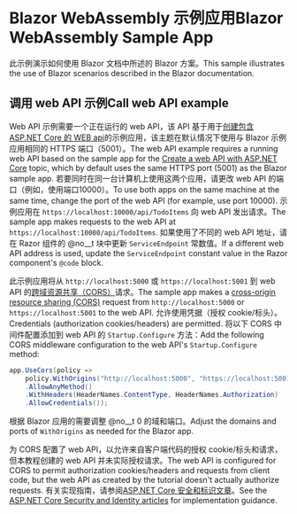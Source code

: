 # <a name="blazor-webassembly-sample-app"></a><span data-ttu-id="e073b-101">Blazor WebAssembly 示例应用</span><span class="sxs-lookup"><span data-stu-id="e073b-101">Blazor WebAssembly Sample App</span></span>

<span data-ttu-id="e073b-102">此示例演示如何使用 Blazor 文档中所述的 Blazor 方案。</span><span class="sxs-lookup"><span data-stu-id="e073b-102">This sample illustrates the use of Blazor scenarios described in the Blazor documentation.</span></span>

## <a name="call-web-api-example"></a><span data-ttu-id="e073b-103">调用 web API 示例</span><span class="sxs-lookup"><span data-stu-id="e073b-103">Call web API example</span></span>

<span data-ttu-id="e073b-104">Web API 示例需要一个正在运行的 web API，该 API 基于用于<a href="https://docs.microsoft.com/aspnet/core/tutorials/first-web-api">创建包含 ASP.NET Core 的 WEB api</a>的示例应用，该主题在默认情况下使用与 Blazor 示例应用相同的 HTTPS 端口（5001）。</span><span class="sxs-lookup"><span data-stu-id="e073b-104">The web API example requires a running web API based on the sample app for the <a href="https://docs.microsoft.com/aspnet/core/tutorials/first-web-api">Create a web API with ASP.NET Core</a> topic, which by default uses the same HTTPS port (5001) as the Blazor sample app.</span></span> <span data-ttu-id="e073b-105">若要同时在同一台计算机上使用这两个应用，请更改 web API 的端口（例如，使用端口10000）。</span><span class="sxs-lookup"><span data-stu-id="e073b-105">To use both apps on the same machine at the same time, change the port of the web API (for example, use port 10000).</span></span> <span data-ttu-id="e073b-106">示例应用在 `https://localhost:10000/api/TodoItems` 向 web API 发出请求。</span><span class="sxs-lookup"><span data-stu-id="e073b-106">The sample app makes requests to the web API at `https://localhost:10000/api/TodoItems`.</span></span> <span data-ttu-id="e073b-107">如果使用了不同的 web API 地址，请在 Razor 组件的 @no__t 块中更新 `ServiceEndpoint` 常数值。</span><span class="sxs-lookup"><span data-stu-id="e073b-107">If a different web API address is used, update the `ServiceEndpoint` constant value in the Razor component's `@code` block.</span></span></p>

<span data-ttu-id="e073b-108">此示例应用将从 `http://localhost:5000` 或 `https://localhost:5001` 到 web API 的<a href="https://docs.microsoft.com/aspnet/core/security/cors">跨域资源共享（CORS）</a>请求。</span><span class="sxs-lookup"><span data-stu-id="e073b-108">The sample app makes a <a href="https://docs.microsoft.com/aspnet/core/security/cors">cross-origin resource sharing (CORS)</a> request from `http://localhost:5000` or `https://localhost:5001` to the web API.</span></span> <span data-ttu-id="e073b-109">允许使用凭据（授权 cookie/标头）。</span><span class="sxs-lookup"><span data-stu-id="e073b-109">Credentials (authorization cookies/headers) are permitted.</span></span> <span data-ttu-id="e073b-110">将以下 CORS 中间件配置添加到 web API 的 `Startup.Configure` 方法：</span><span class="sxs-lookup"><span data-stu-id="e073b-110">Add the following CORS middleware configuration to the web API's `Startup.Configure` method:</span></span></p>

```csharp
app.UseCors(policy => 
    policy.WithOrigins("http://localhost:5000", "https://localhost:5001")
    .AllowAnyMethod()
    .WithHeaders(HeaderNames.ContentType, HeaderNames.Authorization)
    .AllowCredentials());
```

<span data-ttu-id="e073b-111">根据 Blazor 应用的需要调整 @no__t 0 的域和端口。</span><span class="sxs-lookup"><span data-stu-id="e073b-111">Adjust the domains and ports of `WithOrigins` as needed for the Blazor app.</span></span>

<span data-ttu-id="e073b-112">为 CORS 配置了 web API，以允许来自客户端代码的授权 cookie/标头和请求，但本教程创建的 web API 并未实际授权请求。</span><span class="sxs-lookup"><span data-stu-id="e073b-112">The web API is configured for CORS to permit authorization cookies/headers and requests from client code, but the web API as created by the tutorial doesn't actually authorize requests.</span></span> <span data-ttu-id="e073b-113">有关实现指南，请参阅<a href="https://docs.microsoft.com/aspnet/core/security/">ASP.NET Core 安全和标识文章</a>。</span><span class="sxs-lookup"><span data-stu-id="e073b-113">See the <a href="https://docs.microsoft.com/aspnet/core/security/">ASP.NET Core Security and Identity articles</a> for implementation guidance.</span></span>
